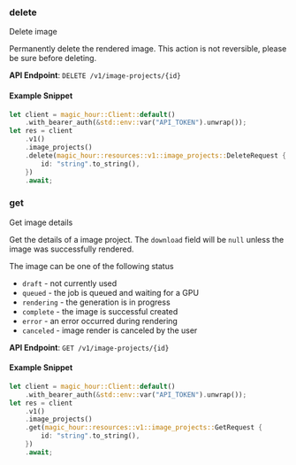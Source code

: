 
### delete <a name="delete"></a>
Delete image

Permanently delete the rendered image. This action is not reversible, please be sure before deleting.

**API Endpoint**: `DELETE /v1/image-projects/{id}`

#### Example Snippet

```rust
let client = magic_hour::Client::default()
    .with_bearer_auth(&std::env::var("API_TOKEN").unwrap());
let res = client
    .v1()
    .image_projects()
    .delete(magic_hour::resources::v1::image_projects::DeleteRequest {
        id: "string".to_string(),
    })
    .await;
```

### get <a name="get"></a>
Get image details

Get the details of a image project. The `download` field will be `null` unless the image was successfully rendered.

The image can be one of the following status
- `draft` - not currently used
- `queued` - the job is queued and waiting for a GPU
- `rendering` - the generation is in progress
- `complete` - the image is successful created
- `error` - an error occurred during rendering
- `canceled` - image render is canceled by the user


**API Endpoint**: `GET /v1/image-projects/{id}`

#### Example Snippet

```rust
let client = magic_hour::Client::default()
    .with_bearer_auth(&std::env::var("API_TOKEN").unwrap());
let res = client
    .v1()
    .image_projects()
    .get(magic_hour::resources::v1::image_projects::GetRequest {
        id: "string".to_string(),
    })
    .await;
```
